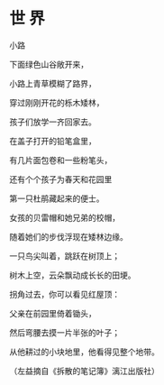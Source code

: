 # 世 界

小路 

下面绿色山谷敞开来， 

小路上青草模糊了路界， 

穿过刚刚开花的栎木矮林， 

孩子们放学一齐回家去。 

在盖子打开的铅笔盒里， 

有几片面包卷和一些粉笔头， 

还有个个孩子为春天和花园里 

第一只杜鹃藏起来的便士。 

女孩的贝雷帽和她兄弟的校帽， 

随着她们的步伐浮现在矮林边缘。 

一只鸟尖叫着，跳跃在树顶上； 

树木上空，云朵飘动成长长的田埂。 

拐角过去，你可以看见红屋顶： 

父亲在前园里倚着锄头， 

然后弯腰去摸一片半张的叶子； 

从他耕过的小块地里，他看得见整个地带。 

（左益摘自《拆散的笔记簿》漓江出版社）
